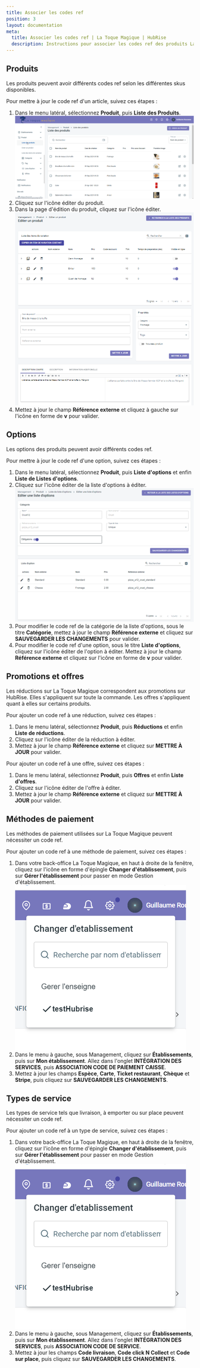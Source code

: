 ```yaml
---
title: Associer les codes ref
position: 3
layout: documentation
meta:
  title: Associer les codes ref | La Toque Magique | HubRise
  description: Instructions pour associer les codes ref des produits La Toque Magique avec d'autres applications connectées à HubRise pour la synchronisation des données.
---
```


## Produits

Les produits peuvent avoir différents codes ref selon les différentes skus disponibles.

Pour mettre à jour le code ref d'un article, suivez ces étapes :

1. Dans le menu latéral, sélectionnez **Produit**, puis **Liste des Produits**.
   ![Associer les codes ref - Liste de produits](../images/006-fr-liste-produits.png)
2. Cliquez sur l'icône éditer du produit.
3. Dans la page d'édition du produit, cliquez sur l'icône éditer.
   ![Associer les codes ref - Éditer un produit](../images/007-fr-editer-produit.png)
4. Mettez à jour le champ **Référence externe** et cliquez à gauche sur l'icône en forme de **v** pour valider.

## Options

Les options des produits peuvent avoir différents codes ref.

Pour mettre à jour le code ref d'une option, suivez ces étapes :

1. Dans le menu latéral, sélectionnez **Produit**, puis **Liste d'options** et enfin **Liste de Listes d'options**.
2. Cliquez sur l'icône éditer de la liste d'options à éditer.
   ![Associer les codes ref - Éditer une option](../images/008-fr-editer-option.png)
3. Pour modifier le code ref de la catégorie de la liste d'options, sous le titre **Catégorie**, mettez à jour le champ **Référence externe** et cliquez sur **SAUVEGARDER LES CHANGEMENTS** pour valider.
4. Pour modifier le code ref d'une option, sous le titre **Liste d'options**, cliquez sur l'icône éditer de l'option à éditer. Mettez à jour le champ **Référence externe** et cliquez sur l'icône en forme de **v** pour valider.


## Promotions et offres

Les réductions sur La Toque Magique correspondent aux promotions sur HubRise. Elles s'appliquent sur toute la commande.
Les offres s'appliquent quant à elles sur certains produits.

Pour ajouter un code ref à une réduction, suivez ces étapes :

1. Dans le menu latéral, sélectionnez **Produit**, puis **Réductions** et enfin **Liste de réductions**.
2. Cliquez sur l'icône éditer de la réduction à éditer.
3. Mettez à jour le champ **Référence externe** et cliquez sur **METTRE À JOUR** pour valider.

Pour ajouter un code ref à une offre, suivez ces étapes :

1. Dans le menu latéral, sélectionnez **Produit**, puis **Offres** et enfin **Liste d'offres**.
2. Cliquez sur l'icône éditer de l'offre à éditer.
3. Mettez à jour le champ **Référence externe** et cliquez sur **METTRE À JOUR** pour valider.

## Méthodes de paiement

Les méthodes de paiement utilisées sur La Toque Magique peuvent nécessiter un code ref.

Pour ajouter un code ref à une méthode de paiement, suivez ces étapes :

1. Dans votre back-office La Toque Magique, en haut à droite de la fenêtre, cliquez sur l'icône en forme d'épingle **Changer d'établissement**, puis sur **Gérer l'établissement** pour passer en mode Gestion d'établissement.
   ![Connexion à HubRise - Passer en mode gestion d'établissement](../images/001-fr-passer-gestion-etablissement.png)
2. Dans le menu à gauche, sous Management, cliquez sur **Établissements**, puis sur **Mon établissement**. Allez dans l'onglet **INTÉGRATION DES SERVICES**, puis **ASSOCIATION CODE DE PAIEMENT CAISSE**.
3. Mettez à jour les champs **Espèce**, **Carte**, **Ticket restaurant**, **Chèque** et **Stripe**, puis cliquez sur **SAUVEGARDER LES CHANGEMENTS**.

## Types de service

Les types de service tels que livraison, à emporter ou sur place peuvent nécessiter un code ref.

Pour ajouter un code ref à un type de service, suivez ces étapes :

1. Dans votre back-office La Toque Magique, en haut à droite de la fenêtre, cliquez sur l'icône en forme d'épingle **Changer d'établissement**, puis sur **Gérer l'établissement** pour passer en mode Gestion d'établissement.
   ![Connexion à HubRise - Passer en mode gestion d'établissement](../images/001-fr-passer-gestion-etablissement.png)
2. Dans le menu à gauche, sous Management, cliquez sur **Établissements**, puis sur **Mon établissement**. Allez dans l'onglet **INTÉGRATION DES SERVICES**, puis **ASSOCIATION CODE DE SERVICE**.
3. Mettez à jour les champs **Code livraison**, **Code click N Collect** et **Code sur place**, puis cliquez sur **SAUVEGARDER LES CHANGEMENTS**.
